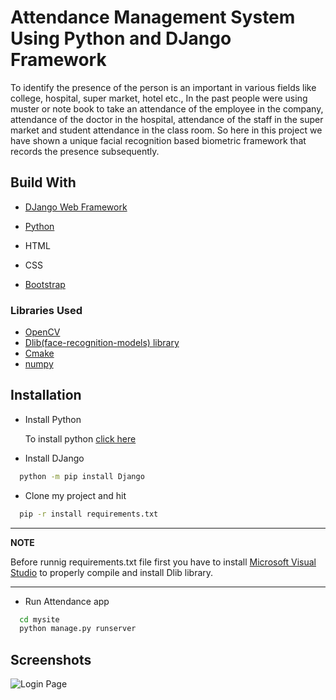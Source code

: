 # Attendance Management System Using Python and DJango Framework

To identify the presence of the person is an important in various fields like college, hospital,
super market, hotel etc., In the past people were using muster or note book to take an attendance
of the employee in the company, attendance of the doctor in the hospital, attendance of the staff
in the super market and student attendance in the class room.
So here in this project we have shown a unique facial recognition based
biometric framework that records the presence subsequently.


## Build With

* [DJango Web Framework](https://docs.djangoproject.com/en/3.2/)
* [Python](https://www.python.org/)
* HTML
* CSS

* [Bootstrap](https://getbootstrap.com/docs/5.1/getting-started/introduction/)
### Libraries Used
* [OpenCV](https://pypi.org/project/opencv-python/)
* [Dlib(face-recognition-models) library](https://pypi.org/project/opencv-python/)
* [Cmake](https://pypi.org/project/cmake/)
* [numpy](https://numpy.org/doc/stable/)





## Installation

* Install Python

    To install python [click here](https://www.python.org/)

* Install DJango

```bash
  python -m pip install Django
```
* Clone my project and hit
```bash
  pip -r install requirements.txt
```
---
**NOTE**

Before runnig requirements.txt file first you have to install [Microsoft Visual Studio](https://visualstudio.microsoft.com/downloads/)
to properly compile and install Dlib library.

---

* Run Attendance app
```bash
  cd mysite
  python manage.py runserver
```
## Screenshots

![Login Page](https://i.postimg.cc/J09wNPcr/attendance-form.png)
